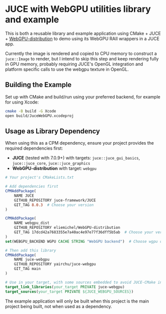 # JUCE with WebGPU utilities library and example

This is both a reusable library and example application using CMake + JUCE + [WebGPU-distribution](https://github.com/eliemichel/WebGPU-distribution) to demo using its WebGPU RAII wrappers in a JUCE app.

Currently the image is rendered and copied to CPU memory to construct a `juce::Image` to render,
but I intend to skip this step and keep rendering fully in GPU memory, probably requiring JUCE's OpenGL integration and platform specific calls to use the webgpu texture in OpenGL.

## Building the Example

Set up with CMake and build/run using your preferred backend, for example for using Xcode:

```bash
cmake -B build -G Xcode
open build/JuceWebGPU.xcodeproj
```

## Usage as Library Dependency

When using this as a CPM dependency, ensure your project provides the required dependencies first:

- **JUCE** (tested with 7.0.9+) with targets: `juce::juce_gui_basics`, `juce::juce_core`, `juce::juce_graphics`
- **WebGPU-distribution** with target: `webgpu`

```cmake
# Your project's CMakeLists.txt

# Add dependencies first
CPMAddPackage(
    NAME JUCE
    GITHUB_REPOSITORY juce-framework/JUCE
    GIT_TAG 8.0.3  # Choose your version
)

CPMAddPackage(
    NAME webgpu_dist
    GITHUB_REPOSITORY eliemichel/WebGPU-distribution
    GIT_TAG 17dcd42a7683355e7a40ac4e97e77f36dff5b5ab  # Choose your version
)
set(WEBGPU_BACKEND WGPU CACHE STRING "WebGPU backend")  # Choose wgpu or dawn backend

# Then add this library
CPMAddPackage(
    NAME juce-webgpu
    GITHUB_REPOSITORY yairchu/juce-webgpu
    GIT_TAG main
)

# Use in your target, with some sources embedded to avoid JUCE-CMake interaction problems
target_link_libraries(your_target PRIVATE juce-webgpu)
target_sources(your_target PRIVATE ${JUCE_WEBGPU_SOURCES})
```

The example application will only be built when this project is the main project being built, not when used as a dependency.
